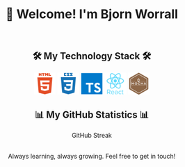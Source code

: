<div align="center">
 <h1>👋 Welcome! I'm Bjorn Worrall</h1>
</div>
<br>
<div align="center"> 
<h2> 🛠️ My Technology Stack 🛠️ </h2>
</div>
<div align="center">


<img src="https://github.com/devicons/devicon/blob/master/icons/html5/html5-plain-wordmark.svg" title="HTML5" alt="HTML5" width="50" height="50"/> 
<img src="https://github.com/devicons/devicon/blob/master/icons/css3/css3-plain-wordmark.svg" title="CSS3" alt="CSS3" width="50" height="50"/> 
<img src="https://github.com/devicons/devicon/blob/master/icons/typescript/typescript-original.svg" title="TypeScript" alt="TypeScript" width="50" height="50"/> 
<img src="https://github.com/devicons/devicon/blob/master/icons/react/react-original-wordmark.svg" title="React" alt="React" width="50" height="50"/> 
<img src="https://github.com/devicons/devicon/blob/master/icons/mocha/mocha-plain.svg" title="Mocha" alt="Mocha" width="50" height="50"/>
</div>
<div align="center">
<h2>📊 My GitHub Statistics 📊</h2>
</div>
<div align="center">

GitHub Streak
</div>
<br>
<div align="center">
Always learning, always growing. Feel free to get in touch!
</div>